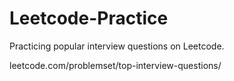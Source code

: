 # Leetcode-Practice
Practicing popular interview questions on Leetcode. 

leetcode.com/problemset/top-interview-questions/